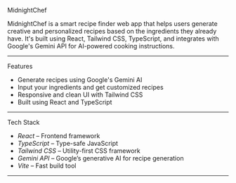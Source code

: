 MidnightChef

MidnightChef is a smart recipe finder web app that helps users generate creative and personalized recipes based on the ingredients they already have. It's built using React, Tailwind CSS, TypeScript, and integrates with Google's Gemini API for AI-powered cooking instructions.

---

 Features

-  Generate recipes using Google's Gemini AI
-  Input your ingredients and get customized recipes
-  Responsive and clean UI with Tailwind CSS
-  Built using React and TypeScript

---

  Tech Stack

- *React* – Frontend framework
- *TypeScript* – Type-safe JavaScript
- *Tailwind CSS* – Utility-first CSS framework
- *Gemini API* – Google’s generative AI for recipe generation
- *Vite* – Fast build tool

---

